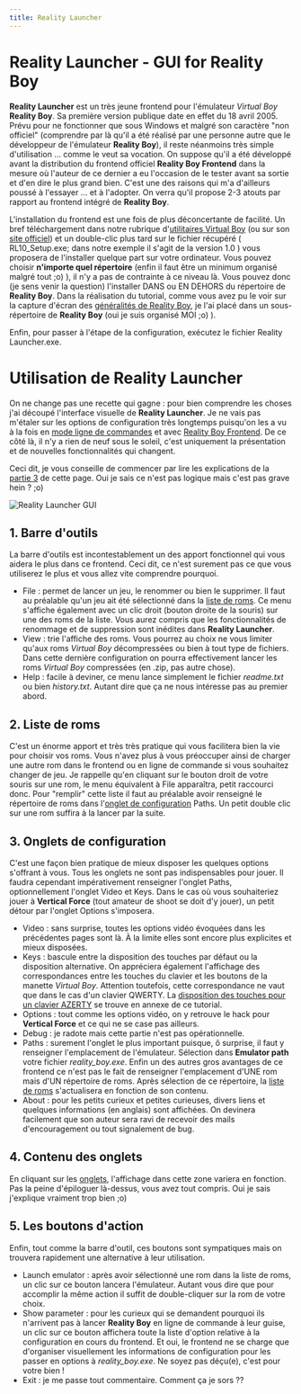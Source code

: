 ```yaml
---
title: Reality Launcher
---
```


# Reality Launcher - GUI for Reality Boy

**Reality Launcher** est un très jeune frontend pour l'émulateur _Virtual Boy_ **Reality Boy**. Sa première version publique date en effet du 18 avril 2005\. Prévu pour ne fonctionner que sous Windows et malgré son caractère "non officiel" (comprendre par là qu'il a été réalisé par une personne autre que le développeur de l'émulateur **Reality Boy**), il reste néanmoins très simple d'utilisation ... comme le veut sa vocation. On suppose qu'il a été développé avant la distribution du frontend officiel **Reality Boy Frontend** dans la mesure où l'auteur de ce dernier a eu l'occasion de le tester avant sa sortie et d'en dire le plus grand bien. C'est une des raisons qui m'a d'ailleurs poussé à l'essayer ... et à l'adopter. On verra qu'il propose 2-3 atouts par rapport au frontend intégré de **Reality Boy**.

L'installation du frontend est une fois de plus déconcertante de facilité. Un bref téléchargement dans notre rubrique d'[utilitaires Virtual Boy](/virtualboy/) (ou sur son [site officiel](http://www.christian-schaefers.de/)) et un double-clic plus tard sur le fichier récupéré (
RL10\_Setup.exe; dans notre exemple il s'agit de la version 1.0 ) vous proposera de l'installer quelque part sur votre ordinateur. Vous pouvez choisir **n'importe quel répertoire** (enfin il faut être un minimum organisé malgré tout ;o) ), il n'y a pas de contrainte à ce niveau là. Vous pouvez donc (je sens venir la question) l'installer DANS ou EN DEHORS du répertoire de **Reality Boy**. Dans la réalisation du tutorial, comme vous avez pu le voir sur la capture d'écran des [généralités de Reality Boy](/guides/realityboy_page1.htm), je l'ai placé dans un sous-répertoire de **Reality Boy** (oui je suis organisé MOI ;o) ).

Enfin, pour passer à l'étape de la configuration, exécutez le fichier Reality Launcher.exe.

# Utilisation de Reality Launcher

On ne change pas une recette qui gagne : pour bien comprendre les choses j'ai découpé l'interface visuelle de **Reality Launcher**. Je ne vais pas m'étaler sur les options de configuration très longtemps puisqu'on les a vu à la fois en [mode ligne de commandes](/guides/realityboy_page1.htm) et avec [Reality Boy Frontend](/guides/realityboy_page2.htm). De ce côté là, il n'y a rien de neuf sous le soleil, c'est uniquement la présentation et de nouvelles fonctionnalités qui changent.

Ceci dit, je vous conseille de commencer par lire les explications de la [partie 3](#reality-launcher-3) de cette page. Oui je sais ce n'est pas logique mais c'est pas grave hein ? ;o)

![Reality Launcher GUI](/emulators/realityboy/configure/reality-launcher.gif)

## 1\. Barre d'outils

La barre d'outils est incontestablement un des apport fonctionnel qui vous aidera le plus dans ce frontend. Ceci dit, ce n'est surement pas ce que vous utiliserez le plus et vous allez vite comprendre pourquoi.

* File : permet de lancer un jeu, le renommer ou bien le supprimer. Il faut au préalable qu'un jeu ait été sélectionné dans la [liste de roms](#reality-launcher-2). Ce menu s'affiche également avec un clic droit (bouton droite de la souris) sur une des roms de la liste. Vous aurez compris que les fonctionnalités de renommage et de suppression sont inédites dans **Reality Launcher**.
* View : trie l'affiche des roms. Vous pourrez au choix ne vous limiter qu'aux roms _Virtual Boy_ décompressées ou bien à tout type de fichiers. Dans cette dernière configuration on pourra effectivement lancer les roms _Virtual Boy_ compressées (en .zip, pas autre chose).
* Help : facile à deviner, ce menu lance simplement le fichier _readme.txt_ ou bien _history.txt_. Autant dire que ça ne nous intéresse pas au premier abord.

## 2\. Liste de roms

C'est un énorme apport et très très pratique qui vous facilitera bien la vie pour choisir vos roms. Vous n'avez plus à vous préoccuper ainsi de charger une autre rom dans le frontend ou en ligne de commande si vous souhaitez changer de jeu. Je rappelle qu'en cliquant sur le bouton droit de votre souris sur une rom, le menu équivalent à File apparaîtra, petit raccourci donc.
Pour "remplir" cette liste il faut au préalable avoir renseigné le répertoire de roms dans l'[onglet de configuration](#reality-boy-3) Paths. Un petit double clic sur une rom suffira à la lancer par la suite.

## 3\. Onglets de configuration

C'est une façon bien pratique de mieux disposer les quelques options s'offrant à vous. Tous les onglets ne sont pas indispensables pour jouer. Il faudra cependant impérativement renseigner l'onglet Paths, optionnellement l'onglet Video et Keys. Dans le cas où vous souhaiteriez jouer à **Vertical Force** (tout amateur de shoot se doit d'y jouer), un petit détour par l'onglet Options s'imposera.

* Video : sans surprise, toutes les options vidéo évoquées dans les précédentes pages sont là. À la limite elles sont encore plus explicites et mieux disposées.
* Keys : bascule entre la disposition des touches par défaut ou la disposition alternative. On appréciera également l'affichage des correspondances entre les touches du clavier et les boutons de la manette _Virtual Boy_. Attention toutefois, cette correspondance ne vaut que dans le cas d'un clavier QWERTY. La [disposition des touches pour un clavier AZERTY](/guides/realityboy_page4.htm) se trouve en annexe de ce tutorial.
* Options : tout comme les options vidéo, on y retrouve le hack pour **Vertical Force** et ce qui ne se case pas ailleurs.
* Debug : je radote mais cette partie n'est pas opérationnelle.
* Paths : surement l'onglet le plus important puisque, ô surprise, il faut y renseigner l'emplacement de l'émulateur. Sélection dans **Emulator path** votre fichier _reality\_boy.exe_. Enfin un des autres gros avantages de ce frontend ce n'est pas le fait de renseigner l'emplacement d'UNE rom mais d'UN répertoire de roms. Après sélection de ce répertoire, la [liste de roms](#reality-boy-2) s'actualisera en fonction de son contenu.
* About : pour les petits curieux et petites curieuses, divers liens et quelques informations (en anglais) sont affichées. On devinera facilement que son auteur sera ravi de recevoir des mails d'encouragement ou tout signalement de bug.

## 4\. Contenu des onglets

En cliquant sur les [onglets](#reality-boy-3), l'affichage dans cette zone variera en fonction. Pas la peine d'épiloguer là-dessus, vous avez tout compris. Oui je sais j'explique vraiment trop bien ;o)

## 5\. Les boutons d'action

Enfin, tout comme la barre d'outil, ces boutons sont sympatiques mais on trouvera rapidement une alternative à leur utilisation.

* Launch emulator : après avoir sélectionné une rom dans la liste de roms, un clic sur ce bouton lancera l'émulateur. Autant vous dire que pour accomplir la même action il suffit de double-cliquer sur la rom de votre choix.
* Show parameter : pour les curieux qui se demandent pourquoi ils n'arrivent pas à lancer **Reality Boy** en ligne de commande à leur guise, un clic sur ce bouton affichera toute la liste d'option relative à la configuration en cours du frontend. Et oui, le frontend ne se charge que d'organiser visuellement les informations de configuration pour les passer en options à _reality\_boy.exe_. Ne soyez pas déçu(e), c'est pour votre bien !
* Exit : je me passe tout commentaire. Comment ça je sors ??
